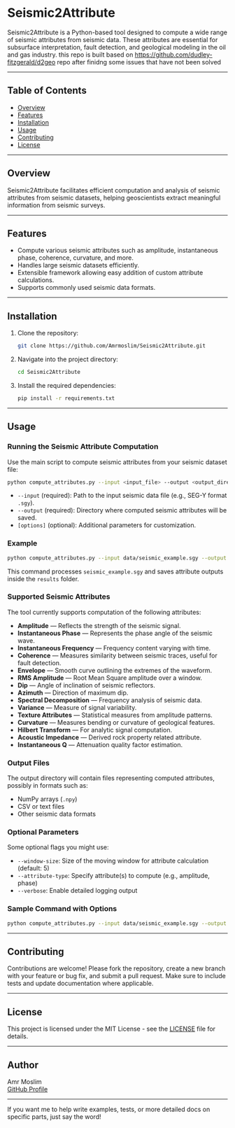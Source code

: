 
# Seismic2Attribute

Seismic2Attribute is a Python-based tool designed to compute a wide range of seismic attributes from seismic data. These attributes are essential for subsurface interpretation, fault detection, and geological modeling in the oil and gas industry. this repo is built based on https://github.com/dudley-fitzgerald/d2geo repo after finidng some issues that have not been solved 

---

## Table of Contents

- [Overview](#overview)
- [Features](#features)
- [Installation](#installation)
- [Usage](#usage)
- [Contributing](#contributing)
- [License](#license)

---

## Overview

Seismic2Attribute facilitates efficient computation and analysis of seismic attributes from seismic datasets, helping geoscientists extract meaningful information from seismic surveys.

---

## Features

- Compute various seismic attributes such as amplitude, instantaneous phase, coherence, curvature, and more.
- Handles large seismic datasets efficiently.
- Extensible framework allowing easy addition of custom attribute calculations.
- Supports commonly used seismic data formats.

---

## Installation

1. Clone the repository:

   ```bash
   git clone https://github.com/Amrmoslim/Seismic2Attribute.git
   ```

2. Navigate into the project directory:

   ```bash
   cd Seismic2Attribute
   ```

3. Install the required dependencies:

   ```bash
   pip install -r requirements.txt
   ```

---

## Usage

### Running the Seismic Attribute Computation

Use the main script to compute seismic attributes from your seismic dataset file:

```bash
python compute_attributes.py --input <input_file> --output <output_directory> [options]
```

- `--input` (required): Path to the input seismic data file (e.g., SEG-Y format `.sgy`).
- `--output` (required): Directory where computed seismic attributes will be saved.
- `[options]` (optional): Additional parameters for customization.

### Example

```bash
python compute_attributes.py --input data/seismic_example.sgy --output results/
```

This command processes `seismic_example.sgy` and saves attribute outputs inside the `results` folder.

### Supported Seismic Attributes

The tool currently supports computation of the following attributes:

- **Amplitude** — Reflects the strength of the seismic signal.
- **Instantaneous Phase** — Represents the phase angle of the seismic wave.
- **Instantaneous Frequency** — Frequency content varying with time.
- **Coherence** — Measures similarity between seismic traces, useful for fault detection.
- **Envelope** — Smooth curve outlining the extremes of the waveform.
- **RMS Amplitude** — Root Mean Square amplitude over a window.
- **Dip** — Angle of inclination of seismic reflectors.
- **Azimuth** — Direction of maximum dip.
- **Spectral Decomposition** — Frequency analysis of seismic data.
- **Variance** — Measure of signal variability.
- **Texture Attributes** — Statistical measures from amplitude patterns.
- **Curvature** — Measures bending or curvature of geological features.
- **Hilbert Transform** — For analytic signal computation.
- **Acoustic Impedance** — Derived rock property related attribute.
- **Instantaneous Q** — Attenuation quality factor estimation.

### Output Files

The output directory will contain files representing computed attributes, possibly in formats such as:

- NumPy arrays (`.npy`)
- CSV or text files
- Other seismic data formats

### Optional Parameters

Some optional flags you might use:

- `--window-size`: Size of the moving window for attribute calculation (default: 5)
- `--attribute-type`: Specify attribute(s) to compute (e.g., amplitude, phase)
- `--verbose`: Enable detailed logging output

### Sample Command with Options

```bash
python compute_attributes.py --input data/seismic_example.sgy --output results/ --window-size 7 --attribute-type amplitude --verbose
```

---

## Contributing

Contributions are welcome! Please fork the repository, create a new branch with your feature or bug fix, and submit a pull request. Make sure to include tests and update documentation where applicable.

---

## License

This project is licensed under the MIT License - see the [LICENSE](LICENSE) file for details.

---

## Author

Amr Moslim  
[GitHub Profile](https://github.com/Amrmoslim)

---

If you want me to help write examples, tests, or more detailed docs on specific parts, just say the word!
